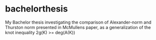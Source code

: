 bachelorthesis
==============

My Bachelor thesis investigating the comparison of Alexander-norm and Thurston norm presented in McMullens paper, as a generalization of the knot inequality 2g(K) >= deg(A(K))
